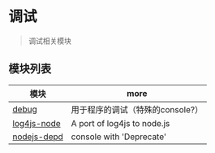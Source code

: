 # 调试

> 调试相关模块

## 模块列表

模块                                                         | more
---------------------------------------------------------- | ------------------------------------
[debug](https://github.com/visionmedia/debug)              | 用于程序的调试（特殊的console?）
[log4js-node](https://github.com/nomiddlename/log4js-node) | A port of log4js to node.js
[nodejs-depd](https://github.com/dougwilson/nodejs-depd)   | console with 'Deprecate'
